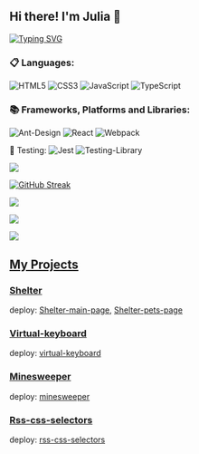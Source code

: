 ## Hi there! I'm Julia 👋

[![Typing SVG](https://readme-typing-svg.herokuapp.com?color=%2336BCF7&lines=Junior+Frontend+Developer)](https://git.io/typing-svg)

### 📋 Languages:
![HTML5](https://img.shields.io/badge/html5-%23E34F26.svg?style=for-the-badge&logo=html5&logoColor=white)
![CSS3](https://img.shields.io/badge/css3-%231572B6.svg?style=for-the-badge&logo=css3&logoColor=white)
![JavaScript](https://img.shields.io/badge/javascript-%23323330.svg?style=for-the-badge&logo=javascript&logoColor=%23F7DF1E)
![TypeScript](https://img.shields.io/badge/typescript-%23007ACC.svg?style=for-the-badge&logo=typescript&logoColor=white)


### 📚 Frameworks, Platforms and Libraries:
![Ant-Design](https://img.shields.io/badge/-AntDesign-%230170FE?style=for-the-badge&logo=ant-design&logoColor=white)
![React](https://img.shields.io/badge/react-%2320232a.svg?style=for-the-badge&logo=react&logoColor=%2361DAFB)
![Webpack](https://img.shields.io/badge/webpack-%238DD6F9.svg?style=for-the-badge&logo=webpack&logoColor=black)

🧪 Testing:
![Jest](https://img.shields.io/badge/-jest-%23C21325?style=for-the-badge&logo=jest&logoColor=white)
![Testing-Library](https://img.shields.io/badge/-TestingLibrary-%23E33332?style=for-the-badge&logo=testing-library&logoColor=white)


![](https://github-profile-summary-cards.vercel.app/api/cards/profile-details?username=jjjulietta&theme=solarized_dark)

[![GitHub Streak](https://github-readme-streak-stats.herokuapp.com/?user=Jjjulietta)](https://git.io/streak-stats)

![](https://github-profile-summary-cards.vercel.app/api/cards/most-commit-language?username=Jjjulietta&theme=solarized_dark)

![](https://github-profile-summary-cards.vercel.app/api/cards/stats?username=Jjjulietta&theme=solarized_dark)


![](https://komarev.com/ghpvc/?username=Jjjulietta)

## [My Projects](https://github.com/Jjjulietta#fire-my-projects-)

### [Shelter](https://github.com/Jjjulietta/async-race/pull/1)

deploy: [Shelter-main-page](https://jjjulietta.github.io/async-race/shelter/pages/main/), 
        [Shelter-pets-page](https://jjjulietta.github.io/async-race/shelter/pages/pets/)

### [Virtual-keyboard](https://github.com/Jjjulietta/virtual-keyboard/tree/development)

deploy: [virtual-keyboard](https://jjjulietta.github.io/virtual-keyboard/src/)

### [Minesweeper](https://github.com/rolling-scopes-school/jjjulietta-JSFE2023Q1/pull/20)

deploy: [minesweeper](https://jjjulietta.github.io/async-race/minesweeper/src/)

### [Rss-css-selectors](https://github.com/Jjjulietta/async-race/tree/rss-css-selectors/rss-css-selectors)

deploy: [rss-css-selectors](https://jjjulietta.github.io/async-race/rss-css-selectors/)






<!--
**Jjjulietta/Jjjulietta** is a ✨ _special_ ✨ repository because its `README.md` (this file) appears on your GitHub profile.

Here are some ideas to get you started:

- 🔭 I’m currently working on ...
- 🌱 I’m currently learning ...
- 👯 I’m looking to collaborate on ...
- 🤔 I’m looking for help with ...
- 💬 Ask me about ...
- 📫 How to reach me: ...
- 😄 Pronouns: ...
- ⚡ Fun fact: ...
-->
